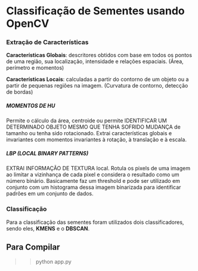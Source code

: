 # Classificação de Sementes usando OpenCV


### Extração de Características

**Características Globais**: descritores obtidos com base em todos os pontos de uma região, sua localização, intensidade e relações espaciais. (Área, perímetro e momentos)

**Características Locais**: calculadas a partir do contorno de um objeto ou a partir de pequenas regiões na imagem.
(Curvatura de contorno, detecção de bordas)

##### MOMENTOS DE HU  
Permite o cálculo da área, centroide ou permite IDENTIFICAR UM DETERMINADO OBJETO MESMO QUE TENHA SOFRIDO MUDANÇA de tamanho ou tenha sido rotacionado. Extrai características globais e invariantes com momentos invariantes à rotação, à translação e à escala.

##### LBP (LOCAL BINARY PATTERNS)
EXTRAI INFORMAÇÃO DE TEXTURA local. Rotula os pixels de uma imagem ao limitar a vizinhança de cada pixel e considera o resultado como um número binário. Basicamente faz um threshold e pode ser utilizado em conjunto com um histograma dessa imagem binarizada para identificar padrões em um conjunto de dados.

### Classificação

Para a classificação das sementes foram utilizados dois classificadores, sendo eles, **KMENS** e o **DBSCAN**.


## Para Compilar

>> python app.py
